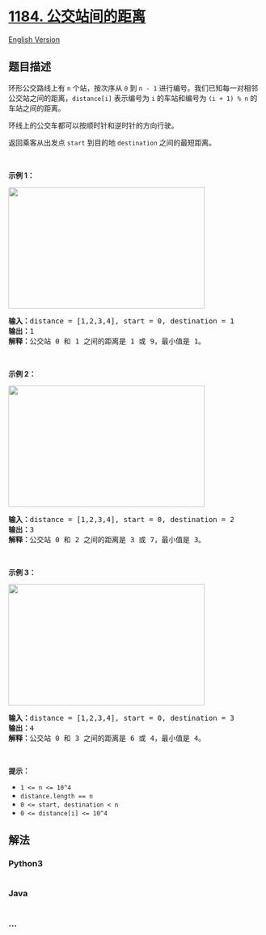 # [1184. 公交站间的距离](https://leetcode-cn.com/problems/distance-between-bus-stops)

[English Version](/solution/1100-1199/1184.Distance%20Between%20Bus%20Stops/README_EN.md)

## 题目描述
<!-- 这里写题目描述 -->
<p>环形公交路线上有&nbsp;<code>n</code>&nbsp;个站，按次序从&nbsp;<code>0</code>&nbsp;到&nbsp;<code>n - 1</code>&nbsp;进行编号。我们已知每一对相邻公交站之间的距离，<code>distance[i]</code>&nbsp;表示编号为&nbsp;<code>i</code>&nbsp;的车站和编号为&nbsp;<code>(i + 1) % n</code>&nbsp;的车站之间的距离。</p>

<p>环线上的公交车都可以按顺时针和逆时针的方向行驶。</p>

<p>返回乘客从出发点&nbsp;<code>start</code>&nbsp;到目的地&nbsp;<code>destination</code>&nbsp;之间的最短距离。</p>

<p>&nbsp;</p>

<p><strong>示例 1：</strong></p>

<p><img alt="" src="https://assets.leetcode-cn.com/aliyun-lc-upload/uploads/2019/09/08/untitled-diagram-1.jpg" style="height: 240px; width: 388px;"></p>

<pre><strong>输入：</strong>distance = [1,2,3,4], start = 0, destination = 1
<strong>输出：</strong>1
<strong>解释：</strong>公交站 0 和 1 之间的距离是 1 或 9，最小值是 1。</pre>

<p>&nbsp;</p>

<p><strong>示例 2：</strong></p>

<p><img alt="" src="https://assets.leetcode-cn.com/aliyun-lc-upload/uploads/2019/09/08/untitled-diagram-1-1.jpg" style="height: 240px; width: 388px;"></p>

<pre><strong>输入：</strong>distance = [1,2,3,4], start = 0, destination = 2
<strong>输出：</strong>3
<strong>解释：</strong>公交站 0 和 2 之间的距离是 3 或 7，最小值是 3。
</pre>

<p>&nbsp;</p>

<p><strong>示例 3：</strong></p>

<p><img alt="" src="https://assets.leetcode-cn.com/aliyun-lc-upload/uploads/2019/09/08/untitled-diagram-1-2.jpg" style="height: 240px; width: 388px;"></p>

<pre><strong>输入：</strong>distance = [1,2,3,4], start = 0, destination = 3
<strong>输出：</strong>4
<strong>解释：</strong>公交站 0 和 3 之间的距离是 6 或 4，最小值是 4。
</pre>

<p>&nbsp;</p>

<p><strong>提示：</strong></p>

<ul>
	<li><code>1 &lt;= n&nbsp;&lt;= 10^4</code></li>
	<li><code>distance.length == n</code></li>
	<li><code>0 &lt;= start, destination &lt; n</code></li>
	<li><code>0 &lt;= distance[i] &lt;= 10^4</code></li>
</ul>



## 解法
<!-- 这里可写通用的实现逻辑 -->


<!-- tabs:start -->

### **Python3**
<!-- 这里可写当前语言的特殊实现逻辑 -->

```python

```

### **Java**
<!-- 这里可写当前语言的特殊实现逻辑 -->

```java

```

### **...**
```

```

<!-- tabs:end -->
